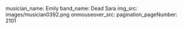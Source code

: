 musician_name: Emily
band_name: Dead Sara
img_src: images/musician0392.png
onmouseover_src: 
pagination_pageNumber: 2101